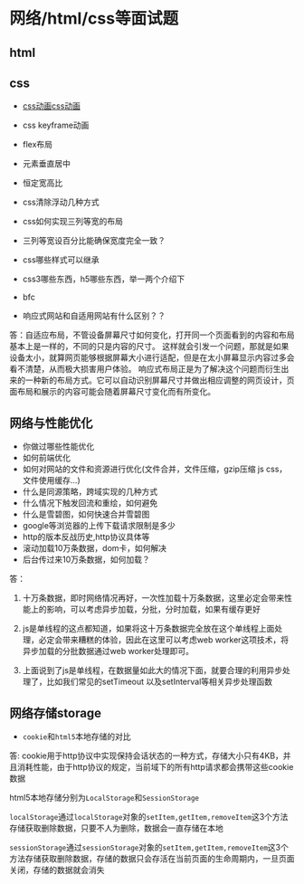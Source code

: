# 网络/html/css等面试题

## html

## css

- [css动画](https://www.30secondsofcode.org/css/p/1)[css动画](https://notes.itzkp.com/1.quickcheck/1.%E5%89%8D%E7%AB%AF/2.CSS%E5%92%8CCSS3%E9%80%9F%E6%9F%A5.html)
- css keyframe动画
- flex布局
- 元素垂直居中
- 恒定宽高比
- css清除浮动几种方式
- css如何实现三列等宽的布局
- 三列等宽设百分比能确保宽度完全一致？
- css哪些样式可以继承
- css3哪些东西，h5哪些东西，举一两个介绍下
- bfc

- 响应式网站和自适用网站有什么区别？？

答：自适应布局，不管设备屏幕尺寸如何变化，打开同一个页面看到的内容和布局基本上是一样的，不同的只是内容的尺寸。
这样就会引发一个问题，那就是如果设备太小，就算网页能够根据屏幕大小进行适配，但是在太小屏幕显示内容过多会看不清楚，从而极大损害用户体验。
响应式布局正是为了解决这个问题而衍生出来的一种新的布局方式。它可以自动识别屏幕尺寸并做出相应调整的网页设计，页面布局和展示的内容可能会随着屏幕尺寸变化而有所变化。

## 网络与性能优化

- 你做过哪些性能优化
- 如何前端优化
- 如何对网站的文件和资源进行优化(文件合并，文件压缩，gzip压缩 js css， 文件使用缓存...)
- 什么是同源策略，跨域实现的几种方式
- 什么情况下触发回流和重绘，如何避免
- 什么是雪碧图，如何快速合并雪碧图
- google等浏览器的上传下载请求限制是多少
- http的版本反战历史,http协议具体等
- 滚动加载10万条数据，dom卡，如何解决
- 后台传过来10万条数据，如何加载？

答：

1. 十万条数据，即时网络情况再好，一次性加载十万条数据，这里必定会带来性能上的影响，可以考虑异步加载，分批，分时加载，如果有缓存更好

2. js是单线程的这点都知道，如果将这十万条数据完全放在这个单线程上面处理，必定会带来糟糕的体验，因此在这里可以考虑web worker这项技术，将异步加载的分批数据通过web worker处理即可。

3. 上面说到了js是单线程，在数据量如此大的情况下面，就要合理的利用异步处理了，比如我们常见的setTimeout 以及setInterval等相关异步处理函数

## 网络存储storage

- `cookie`和`html5`本地存储的对比

答: cookie用于http协议中实现保持会话状态的一种方式，存储大小只有4KB，并且消耗性能，由于http协议的规定，当前域下的所有http请求都会携带这些cookie数据

html5本地存储分别为`LocalStorage`和`SessionStorage`

`localStorage`通过`localStorage`对象的`setItem,getItem,removeItem`这3个方法存储获取删除数据，只要不人为删除，数据会一直存储在本地

`sessionStorage`通过`sessionStorage`对象的`setItem,getItem,removeItem`这3个方法存储获取删除数据，存储的数据只会存活在当前页面的生命周期内，一旦页面关闭，存储的数据就会消失